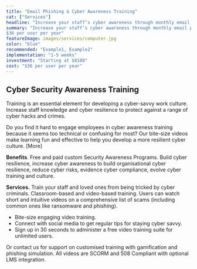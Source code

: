```yaml
---
title: "Email Phishing & Cyber Awareness Training"
cat: ["Services"]
headline: "Increase your staff’s cyber awareness through monthly email phishing campaigns and interactive bite-size online training."
summary: "Increase your staff’s cyber awareness through monthly email phishing campaigns and interactive bite-size online training. 
$36 per user per year"
featureImage: images/services/computer.jpg
color: "blue"
recommended: "Example1, Example2"
implementation: "1-5 weeks"
investment: "Starting at $8100"
cost: "$36 per user per year"
---
```

## Cyber Security Awareness Training 

Training is an essential element for developing a cyber-savvy work culture. Increase staff knowledge and cyber resilience to protect against a range of cyber hacks and crimes.  


Do you find it hard to engage employees in cyber awareness training because it seems too technical or confusing for most? Our bite-size videos make learning fun and effective to help you develop a more resilient cyber culture. [More]   

**Benefits**. Free and paid custom Security Awareness Programs. Build cyber resilience,  increase cyber awareness to build organisational cyber resilience, reduce cyber risks, evidence cyber compliance, evolve cyber training and culture.

**Services.** Train your staff and loved ones from being tricked by cyber criminals. Classroom-based and video-based training. Users can watch short and intuitive videos on a comprehensive list of scams (including common ones like ransomware and phishing).

- Bite-size engaging video training.
- Connect with social media to get regular tips for staying cyber savvy. 
- Sign up in 30 seconds to administer a free video training suite for unlimited users.

Or contact us for support on customised training with gamification and phishing simulation. All videos are SCORM and 508 Compliant with optional LMS integration.


